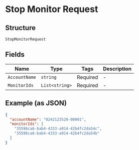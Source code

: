 
# Stop Monitor Request

## Structure

`StopMonitorRequest`

## Fields

| Name | Type | Tags | Description |
|  --- | --- | --- | --- |
| `AccountName` | `string` | Required | - |
| `MonitorIds` | `List<string>` | Required | - |

## Example (as JSON)

```json
{
  "accountName": "0242123520-00001",
  "monitorIds": [
    "35596ca6-bab4-4333-a914-42b4fc2da54c",
    "35596ca6-bab4-4333-a914-42b4fc2da54b"
  ]
}
```


